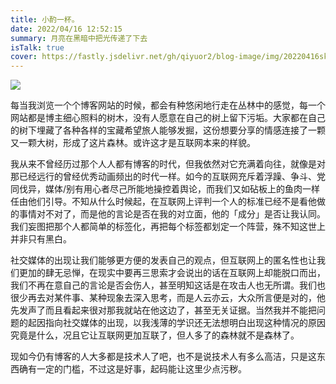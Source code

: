 ```yaml
---
title: 小酌一杯。
date: 2022/04/16 12:52:15
summary: 月亮在黑暗中把光传递了下去
isTalk: true
cover: https://fastly.jsdelivr.net/gh/qiyuor2/blog-image/img/20220416sky-night.JPG
---
```


![](https://fastly.jsdelivr.net/gh/qiyuor2/blog-image/img/20220416sky-night.JPG)

每当我浏览一个个博客网站的时候，都会有种悠闲地行走在丛林中的感觉，每一个网站都是博主细心照料的树木，没有人愿意在自己的树上留下污垢。大家都在自己的树下埋藏了各种各样的宝藏希望旅人能够发掘，这份想要分享的情感连接了一颗又一颗大树，形成了这片森林。或许这才是互联网本来的样貌。

我从来不曾经历过那个人人都有博客的时代，但我依然对它充满着向往，就像是对那已经远行的曾经优秀动画频出的时代一样。如今的互联网充斥着浮躁、争斗、党同伐异，媒体/别有用心者尽己所能地操控着舆论，而我们又如砧板上的鱼肉一样任由他们引导。不知从什么时候起，在互联网上评判一个人的标准已经不是看他做的事情对不对了，而是他的言论是否在我的对立面，他的「成分」是否让我认同。我们妄图把那个人都简单的标签化，再把每个标签都划定一个阵营，殊不知这世上并非只有黑白。

社交媒体的出现让我们能够更方便的发表自己的观点，但互联网上的匿名性也让我们更加的肆无忌惮，在现实中要再三思索才会说出的话在互联网上却能脱口而出，我们不再在意自己的言论是否会伤人，甚至明知这话是在攻击人也无所谓。我们也很少再去对某件事、某种现象去深入思考，而是人云亦云，大众所言便是对的，他先发声了而且看起来很对那我就站在他这边了，甚至无关证据。当然我并不能把问题的起因指向社交媒体的出现，以我浅薄的学识还无法想明白出现这种情况的原因究竟是什么，况且它让互联网更加互联了，但人多了的森林就不是森林了。

现如今仍有博客的人大多都是技术人了吧，也不是说技术人有多么高洁，只是这东西确有一定的门槛，不过这是好事，起码能让这里少点污秽。

